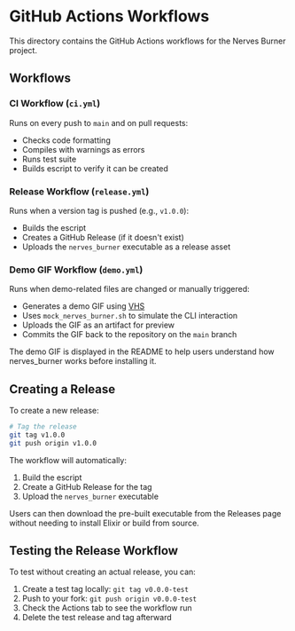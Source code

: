 # GitHub Actions Workflows

This directory contains the GitHub Actions workflows for the Nerves Burner project.

## Workflows

### CI Workflow (`ci.yml`)

Runs on every push to `main` and on pull requests:
- Checks code formatting
- Compiles with warnings as errors
- Runs test suite
- Builds escript to verify it can be created

### Release Workflow (`release.yml`)

Runs when a version tag is pushed (e.g., `v1.0.0`):
- Builds the escript
- Creates a GitHub Release (if it doesn't exist)
- Uploads the `nerves_burner` executable as a release asset

### Demo GIF Workflow (`demo.yml`)

Runs when demo-related files are changed or manually triggered:
- Generates a demo GIF using [VHS](https://github.com/charmbracelet/vhs)
- Uses `mock_nerves_burner.sh` to simulate the CLI interaction
- Uploads the GIF as an artifact for preview
- Commits the GIF back to the repository on the `main` branch

The demo GIF is displayed in the README to help users understand how nerves_burner works before installing it.

## Creating a Release

To create a new release:

```bash
# Tag the release
git tag v1.0.0
git push origin v1.0.0
```

The workflow will automatically:
1. Build the escript
2. Create a GitHub Release for the tag
3. Upload the `nerves_burner` executable

Users can then download the pre-built executable from the Releases page without needing to install Elixir or build from source.

## Testing the Release Workflow

To test without creating an actual release, you can:
1. Create a test tag locally: `git tag v0.0.0-test`
2. Push to your fork: `git push origin v0.0.0-test`
3. Check the Actions tab to see the workflow run
4. Delete the test release and tag afterward
